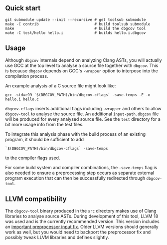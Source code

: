 ## Quick start

```
git submodule update --init --recursive # get toolsub submodule
make -C contrib                         # build toolsub submodule
make                                    # build the dbgcov tool
make -C test/hello hello.i              # builds hello.i.dbgcov
```

## Usage

Although `dbgcov` internals depend on analyzing Clang ASTs, you will actually
use GCC at the top level to analyse a source file together with `dbgcov`. This
is because `dbgcov` depends on GCC's `-wrapper` option to interpose into the
compilation process.

An example analysis of a C source file might look like:

```
gcc -std=c99 `$(DBGCOV_PATH)/bin/dbgcov-cflags` -save-temps -E -o hello.i hello.c
```

`dbgcov-cflags` inserts additional flags including `-wrapper` and others to
allow `dbgcov-tool` to analyse the source file. An additional
`input-path.dbgcov` file will be produced for every analysed source file.
See the `test` directory for a bit more usage info from the test files.

To integrate this analysis phase with the build process of an existing program,
it should be sufficient to add
```
`$(DBGCOV_PATH)/bin/dbgcov-cflags` -save-temps
```
to the compiler flags used.

For some build system and compiler combinations, the `-save-temps` flag is also
needed to ensure a preprocessing step occurs as separate external program
execution that can then be successfully redirected through `dbgcov-tool`.

## LLVM compatibility

The `dbgcov-tool` binary produced in the `src` directory makes use of Clang
libraries to analyse source ASTs. During development of this tool, LLVM 18 was
used and is the currently recommended version. This version includes an
[important preprocessor input
fix](https://github.com/llvm/llvm-project/commit/241cceb9af844ef7d7a87124407a04b0a64991fe).
Older LLVM versions should generally work as well, but you would need to
backport the preprocessor fix and possibly tweak LLVM libraries and defines
slightly.
